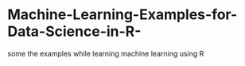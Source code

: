 # Machine-Learning-Examples-for-Data-Science-in-R-
some the examples while learning machine learning using R
